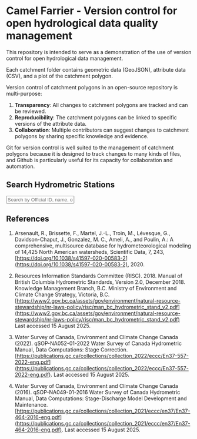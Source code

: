 # Camel Farrier - Version control for open hydrological data quality management

<!-- Check out IFrames for nice tables in jupyter notebooks! -->
<!-- https://blog.jupyter.org/make-your-pandas-or-polars-dataframes-interactive-with-itables-2-0-c64e75468fe6 -->

This repository is intended to serve as a demonstration of the use of version control for open hydrological data management.

Each catchment folder contains geometric data (GeoJSON), attribute data (CSV), and a plot of the catchment polygon.

Version control of catchment polygons in an open-source repository is multi-purpose:
1.  **Transparency**: All changes to catchment polygons are tracked and can be reviewed.
2.  **Reproducibility**: The catchment polygons can be linked to specific versions of the attribute data.
3.  **Collaboration**: Multiple contributors can suggest changes to catchment polygons by sharing specific knowledge and evidence.

Git for version control is well suited to the management of catchment polygons because it is designed to track changes to many kinds of files,
and Github is particularly useful for its capacity for collaboration and automation.

## Search Hydrometric Stations

<div class="search-container">
  <input type="text" id="stationSearch" placeholder="Search by Official ID, name, or source..." onkeyup="filterStations()">
    <div id="searchResults" class="search-results"></div>
  </div>


## References

1. Arsenault, R., Brissette, F., Martel, J.-L., Troin, M., Lévesque, G., Davidson-Chaput, J., Gonzalez, M. C., Ameli, A., and Poulin, A.: A comprehensive, multisource database for hydrometeorological modeling of 14,425 North American watersheds, Scientific Data, 7, 243, [https://doi.org/10.1038/s41597-020-00583-2](https://doi.org/10.1038/s41597-020-00583-2), 2020.

2. Resources Information Standards Committee (RISC). 2018. Manual of British Columbia Hydrometric Standards, Version 2.0, December 2018. Knowledge Management Branch, B.C. Ministry of Environment and Climate Change Strategy, Victoria, B.C. [https://www2.gov.bc.ca/assets/gov/environment/natural-resource-stewardship/nr-laws-policy/risc/man_bc_hydrometric_stand_v2.pdf](https://www2.gov.bc.ca/assets/gov/environment/natural-resource-stewardship/nr-laws-policy/risc/man_bc_hydrometric_stand_v2.pdf) Last accessed 15 August 2025.

3. Water Survey of Canada, Environment and Climate Change Canada (2022). qSOP-NA052-01-2022
Water Survey of Canada Hydrometric Manual, Data Computations: Stage Correction. [https://publications.gc.ca/collections/collection_2022/eccc/En37-557-2022-eng.pdf](https://publications.gc.ca/collections/collection_2022/eccc/En37-557-2022-eng.pdf). Last accessed 15 August 2025.

4. Water Survey of Canada, Environment and Climate Change Canada (2016). qSOP-NA049-01-2016
Water Survey of Canada Hydrometric Manual, Data Computations: Stage-Discharge Model Development and Maintenance. [https://publications.gc.ca/collections/collection_2021/eccc/en37/En37-464-2016-eng.pdf](https://publications.gc.ca/collections/collection_2021/eccc/en37/En37-464-2016-eng.pdf). Last accessed 15 August 2025.
